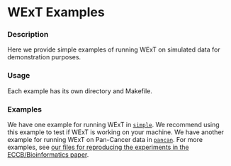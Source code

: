 # WExT Examples #

### Description ###
Here we provide simple examples of running WExT on simulated data for demonstration purposes.

### Usage ###
Each example has its own directory and Makefile.

### Examples ###
We have one example for running WExT in [`simple`](https://github.com/raphael-group/wext/tree/add_test_statistics/examples/simple). We recommend using this example to test if WExT is working on your machine.
We have another example for running WExT on Pan-Cancer data in [`pancan`](https://github.com/raphael-group/wext/tree/add_test_statistics/examples/pancan).
For more examples, see [our files for reproducing the experiments in the ECCB/Bioinformatics paper](https://github.com/raphael-group/wext/tree/master/experiments/eccb2016).
